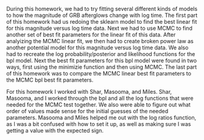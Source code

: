 During this homework, we had to try fitting several different kinds of models to how the magnitude of GRB afterglows change with log time. The first part of this homework had us redoing the sklearn model to find the best linear fit for this magnitude versus log time data. Next we had to use MCMC to find another set of best fit parameters for the linear fit of this data. After analyizing the MCMC linear fit, we then had to create broken power law as another potential model for this magnitude versus log time data. We also had to recreate the log probability/posterior and likelihood functions for the bpl model. Next the best fit parameters for this bpl model were found in two ways, first using the minimizie function and then using MCMC. The last part of this homework was to compare the MCMC linear best fit parameters to the MCMC bpl best fit parameters.

For this homework I worked with Shar, Masooma, and Miles. Shar, Masooma, and I worked through the bpl and all the log functions that were needed for the MCMC test together. We also were able to figure out what order of values made sense for the initial guesses of the needed parameters. Masooma and Miles helped me out with the log ratios function, as I was a bit confused with how to set it up, as well as making sure I was getting a value with the expected sign. 

